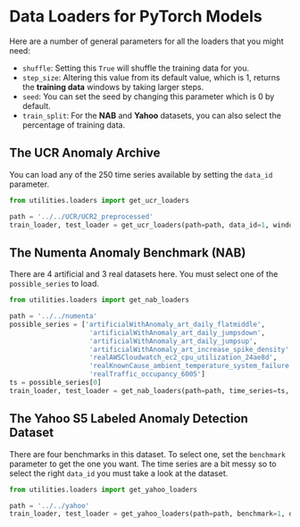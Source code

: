 # Data Loaders for PyTorch Models

Here are a number of general parameters for all the loaders that you might need:
- `shuffle`: Setting this `True` will shuffle the training data for you.
- `step_size`: Altering this value from its default value, which is 1, returns the **training data** windows by taking larger steps.
- `seed`: You can set the seed by changing this parameter which is 0 by default.
- `train_split`: For the **NAB** and **Yahoo** datasets, you can also select the percentage of training data.

## The UCR Anomaly Archive

You can load any of the 250 time series available by setting the `data_id` parameter.

```python
from utilities.loaders import get_ucr_loaders

path = '../../UCR/UCR2_preprocessed'
train_loader, test_loader = get_ucr_loaders(path=path, data_id=1, window_size=32, batch_size=256)
```


## The Numenta Anomaly Benchmark (NAB)

There are 4 artificial and 3 real datasets here.
You must select one of the `possible_series` to load.

```python
from utilities.loaders import get_nab_loaders

path = '../../numenta'
possible_series = ['artificialWithAnomaly_art_daily_flatmiddle',
                    'artificialWithAnomaly_art_daily_jumpsdown',
                    'artificialWithAnomaly_art_daily_jumpsup',
                    'artificialWithAnomaly_art_increase_spike_density',
                    'realAWSCloudwatch_ec2_cpu_utilization_24ae8d',
                    'realKnownCause_ambient_temperature_system_failure',
                    'realTraffic_occupancy_6005']
ts = possible_series[0]
train_loader, test_loader = get_nab_loaders(path=path, time_series=ts, window_size=32, batch_size=256)
```


## The Yahoo S5 Labeled Anomaly Detection Dataset

There are four benchmarks in this dataset.
To select one, set the `benchmark` parameter to get the one you want.
The time series are a bit messy so to select the right `data_id` you must take a look at the dataset.

```python
from utilities.loaders import get_yahoo_loaders

path = '../../yahoo'
train_loader, test_loader = get_yahoo_loaders(path=path, benchmark=1, data_id=10, window_size=32, batch_size=256)
```